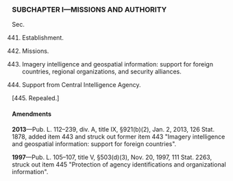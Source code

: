 ### SUBCHAPTER I—MISSIONS AND AUTHORITY ###

Sec.

441. Establishment.

442. Missions.

443. Imagery intelligence and geospatial information: support for foreign countries, regional organizations, and security alliances.

444. Support from Central Intelligence Agency.

[445. Repealed.]

#### Amendments ####

**2013**—Pub. L. 112–239, div. A, title IX, §921(b)(2), Jan. 2, 2013, 126 Stat. 1878, added item 443 and struck out former item 443 "Imagery intelligence and geospatial information: support for foreign countries".

**1997**—Pub. L. 105–107, title V, §503(d)(3), Nov. 20, 1997, 111 Stat. 2263, struck out item 445 "Protection of agency identifications and organizational information".
